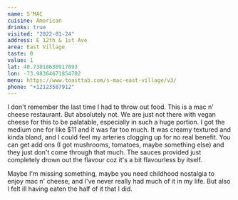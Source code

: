 ```yaml
---
name: S'MAC
cuisine: American
drinks: true
visited: "2022-01-24"
address: E 12th & 1st Ave
area: East Village
taste: 0
value: 1
lat: 40.73018630917893
lon: -73.98364671854702
menu: https://www.toasttab.com/s-mac-east-village/v3/
phone: "+12123587912"
---
```


I don't remember the last time I had to throw out food. This is a mac n' cheese restaurant. But absolutely not. We are just not there with vegan cheese for this to be palatable, especially in such a huge portion. I got the medium one for like $11 and it was far too much. It was creamy textured and kinda bland, and I could feel my arteries clogging up for no real benefit. You can get add ons (I got mushrooms, tomatoes, maybe something else) and they just don't come through that much. The sauces provided just completely drown out the flavour coz it's a bit flavourless by itself.

Maybe I'm missing something, maybe you need childhood nostalgia to enjoy mac n' cheese, and I've never really had much of it in my life. But also I felt ill having eaten the half of it that I did.
